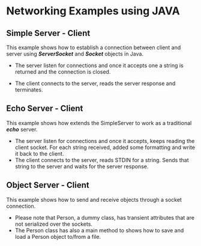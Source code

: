 # Networking Examples using JAVA

## Simple Server - Client
This example shows how to establish a connection between client and server using ***ServerSocket*** and ***Socket*** objects in Java. 

- The server listen for connections and once it accepts one a string is returned and the connection is closed. 

- The client connects to the server, reads the server response and terminates.

## Echo Server - Client
This example shows how extends the SimpleServer to work as a traditional ***echo*** server. 

- The server listen for connections and once it accepts, keeps reading the client socket. For each string received, added some formatting and write it back to the client.
- The client connects to the server, reads STDIN for a string. Sends that string to the server and waits for the server response.


## Object Server - Client
This example shows how to send and receive objects through a socket connection.

- Please note that Person, a dummy class, has transient attributes that are not serialized over the sockets. 
- The Person class has also a main method to shows how to save and load a Person object to/from a file. 